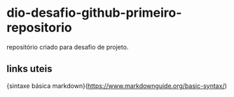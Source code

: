 # dio-desafio-github-primeiro-repositorio
repositório criado para desafio de projeto.

## links uteis
{sintaxe básica markdown}(https://www.markdownguide.org/basic-syntax/)
